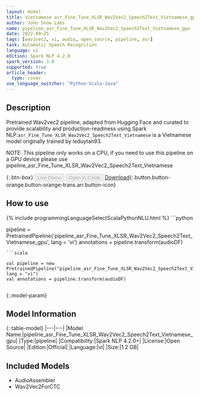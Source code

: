 ```yaml
---
layout: model
title: Vietnamese asr_Fine_Tune_XLSR_Wav2Vec2_Speech2Text_Vietnamese_gpu TFWav2Vec2ForCTC from leduytan93
author: John Snow Labs
name: pipeline_asr_Fine_Tune_XLSR_Wav2Vec2_Speech2Text_Vietnamese_gpu
date: 2022-09-25
tags: [wav2vec2, vi, audio, open_source, pipeline, asr]
task: Automatic Speech Recognition
language: vi
edition: Spark NLP 4.2.0
spark_version: 3.0
supported: true
article_header:
  type: cover
use_language_switcher: "Python-Scala-Java"
---
```


## Description

Pretrained Wav2vec2  pipeline, adapted from Hugging Face and curated to provide scalability and production-readiness using Spark NLP.`asr_Fine_Tune_XLSR_Wav2Vec2_Speech2Text_Vietnamese` is a Vietnamese model originally trained by leduytan93.

NOTE: This pipeline only works on a CPU, if you need to use this pipeline on a GPU device please use pipeline_asr_Fine_Tune_XLSR_Wav2Vec2_Speech2Text_Vietnamese

{:.btn-box}
<button class="button button-orange" disabled>Live Demo</button>
<button class="button button-orange" disabled>Open in Colab</button>
[Download](https://s3.amazonaws.com/auxdata.johnsnowlabs.com/public/models/pipeline_asr_Fine_Tune_XLSR_Wav2Vec2_Speech2Text_Vietnamese_gpu_vi_4.2.0_3.0_1664095181247.zip){:.button.button-orange.button-orange-trans.arr.button-icon}

## How to use



<div class="tabs-box" markdown="1">
{% include programmingLanguageSelectScalaPythonNLU.html %}
```python

pipeline = PretrainedPipeline('pipeline_asr_Fine_Tune_XLSR_Wav2Vec2_Speech2Text_Vietnamese_gpu', lang = 'vi')
annotations =  pipeline.transform(audioDF)
    
```
```scala

val pipeline = new PretrainedPipeline("pipeline_asr_Fine_Tune_XLSR_Wav2Vec2_Speech2Text_Vietnamese_gpu", lang = "vi")
val annotations = pipeline.transform(audioDF)
    
```
</div>

{:.model-param}
## Model Information

{:.table-model}
|---|---|
|Model Name:|pipeline_asr_Fine_Tune_XLSR_Wav2Vec2_Speech2Text_Vietnamese_gpu|
|Type:|pipeline|
|Compatibility:|Spark NLP 4.2.0+|
|License:|Open Source|
|Edition:|Official|
|Language:|vi|
|Size:|1.2 GB|

## Included Models

- AudioAssembler
- Wav2Vec2ForCTC